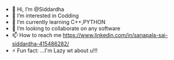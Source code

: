 - 👋 Hi, I’m @Siddardha
- 👀 I’m interested in Codding
- 🌱 I’m currently learning C++,PYTHON
- 💞️ I’m looking to collaborate on any software 
- 📫 How to reach me  https://www.linkedin.com/in/sanapala-sai-siddardha-415486282/
- ⚡ Fun fact: ...I'm Lazy wt about u!!! 

<!---
Siddu230/Siddu230 is a ✨ special ✨ repository because its `README.md` (this file) appears on your GitHub profile.
You can click the Preview link to take a look at your changes.
--->
